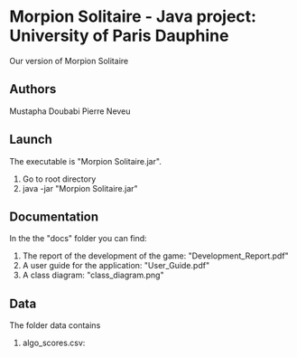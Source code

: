 # Morpion Solitaire - Java project: University of Paris Dauphine

Our version of Morpion Solitaire

## Authors
Mustapha Doubabi
Pierre Neveu

## Launch

The executable is "Morpion Solitaire.jar".
1) Go to root directory
2) java -jar "Morpion Solitaire.jar"

## Documentation
In the the "docs" folder you can find:

1) The report of the development of the game: "Development_Report.pdf"
2) A user guide for the application: "User_Guide.pdf"
3) A class diagram: "class_diagram.png"

## Data
The folder data contains

1) algo_scores.csv:

